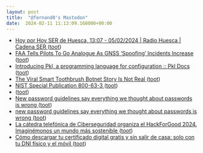 ```yaml
---
layout: post
title:  "@fernand0's Mastodon"
date:  2024-02-11 11:13:09.168000+00:00
---
```

*  [Hoy por Hoy SER de Huesca, 13:07 - 05/02/2024 \| Radio Huesca \| Cadena SER ](https://cadenaser.com/audio/cadenaser_huesca_hoyporhoyserdehuesca_20240205_130704_140000) ([toot](https://mastodon.social/@fernand0/111912549690053194))
*  [FAA Tells Pilots To Go Analogue As GNSS ‘Spoofing’ Incidents Increase ](https://www.forbes.com/sites/marisagarcia/2024/02/03/faa-tells-pilots-to-go-analogue-as-gnss-spoofing-incidents-increase) ([toot](https://mastodon.social/@fernand0/111912464993161253))
*  [Introducing Pkl, a programming language for configuration :: Pkl Docs ](https://pkl-lang.org/blog/introducing-pkl.htm) ([toot](https://mastodon.social/@fernand0/111912275288296776))
*  [The Viral Smart Toothbrush Botnet Story Is Not Real ](https://www.404media.co/the-viral-toothbrush-ddos-botnet-story-almost-certainly-isnt-real) ([toot](https://mastodon.social/@fernand0/111912225198151518))
*  [NIST Special Publication 800-63-3 ](https://pages.nist.gov/800-63-3/sp800-63-3.htm) ([toot](https://mastodon.social/@fernand0/111912156712921282))
*  [ ](https://lile.cl/@carloshr) ([toot](https://mastodon.social/@fernand0/111911596698862604))
*  [New password guidelines say everything we thought about passwords is wrong  ](https://venturebeat.com/security/new-password-guidelines-say-everything-we-thought-about-passwords-is-wrong/) ([toot](https://mastodon.social/@fernand0/111910578422879112))
*  [new password guidelines say everything we thought about passwords is wrong   ](https://venturebeat.com/security/new-password-guidelines-say-everything-we-thought-about-passwords-is-wrong/) ([toot](https://mastodon.social/@fernand0/111910548792586430))
*  [La cátedra telefónica de Ciberseguridad organiza el HackForGood 2024. Imaginémonos un mundo más sostenible ](https://www.unizar.es/actualidad/vernoticia_ng.php?id=81091) ([toot](https://mastodon.social/@fernand0/111908717081753310))
*  [Cómo descargar tu certificado digital gratis y sin salir de casa: solo con tu DNI físico y el móvil ](https://www.genbeta.com/paso-a-paso/como-descargar-tu-certificado-digital-gratis-salir-casa-solo-tu-dni-fisico-movi) ([toot](https://mastodon.social/@fernand0/111908565188205054))
